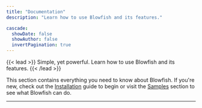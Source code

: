 ```yaml
---
title: "Documentation"
description: "Learn how to use Blowfish and its features."

cascade:
  showDate: false
  showAuthor: false
  invertPagination: true
---
```


{{< lead >}}
Simple, yet powerful. Learn how to use Blowfish and its features.
{{< /lead >}}

This section contains everything you need to know about Blowfish. If you're new, check out the [Installation]() guide to begin or visit the [Samples]() section to see what Blowfish can do.

---
